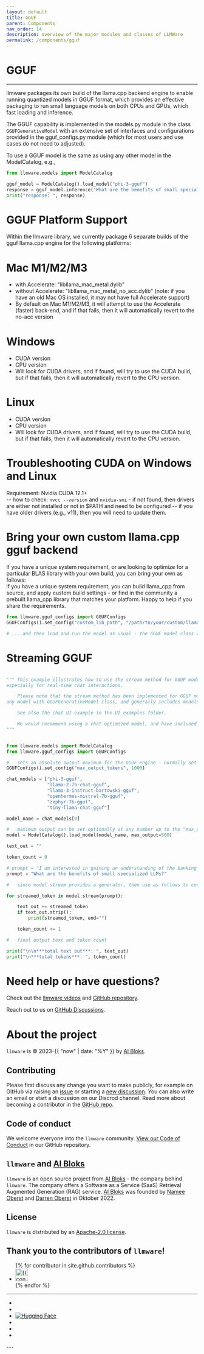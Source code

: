 ```yaml
---
layout: default
title: GGUF
parent: Components
nav_order: 14
description: overview of the major modules and classes of LLMWare  
permalink: /components/gguf
---
```

# GGUF
---

llmware packages its own build of the llama.cpp backend engine to enable running quantized models in GGUF format, which provides an 
effective packaging to run small language models on both CPUs and GPUs, which fast loading and inference.  

The GGUF capability is implemented in the models.py module in the class `GGUFGenerativeModel` with an extensive set of interfaces and 
configurations provided in the gguf_configs.py module (which for most users and use cases do not need to adjusted).  

To use a GGUF model is the same as using any other model in the ModelCatalog, e.g.,

```python
from llmware.models import ModelCatalog

gguf_model = ModelCatalog().load_model("phi-3-gguf")  
response = gguf_model.inference("What are the benefits of small specialized language models?")
print("response: ", response)
```

#   GGUF Platform Support 
Within the llmware library, we currently package 6 separate builds of the gguf llama.cpp engine for the following platforms:  

# Mac M1/M2/M3
 - with Accelerate:  "libllama_mac_metal.dylib"
 - without Accelerate: "libllama_mac_metal_no_acc.dylib" (note: if you have an old Mac OS installed, it may not have full Accelerate support)  
 - By default on Mac M1/M2/M3, it will attempt to use the Accelerate (faster) back-end, and if that fails, then it will automatically revert to the no-acc version 

# Windows
  - CUDA version 
  - CPU version 
  - Will look for CUDA drivers, and if found, will try to use the CUDA build, but if that fails, then it will automatically revert to the CPU version.  

# Linux
  - CUDA version
  - CPU version 
  - Will look for CUDA drivers, and if found, will try to use the CUDA build, but if that fails, then it will automatically revert to the CPU version.  


# Troubleshooting CUDA on Windows and Linux

Requirement:  Nvidia CUDA 12.1+  
-- how to check:  `nvcc --version` and `nvidia-smi` - if not found, then drivers are either not installed or not in $PATH and need to be configured 
-- if you have older drivers (e.g., v11), then you will need to update them.  

# Bring your own custom llama.cpp gguf backend

If you have a unique system requirement, or are looking to optimize for a particular BLAS library with your own build, you can bring your own as follows:  
if you have a unique system requirement, you can build llama_cpp from source, and apply custom build settings - or find in the community a prebuilt llama_cpp library that matches your platform.  Happy to help if you share the requirements. 

```python
from llmware.gguf_configs import GGUFConfigs
GGUFConfigs().set_config("custom_lib_path", "/path/to/your/custom/llama_cpp_backend")  

# ... and then load and run the model as usual - the GGUF model class will look at this config and load the llama.cpp found at the custom lib path.  
```

# Streaming GGUF

```python

""" This example illustrates how to use the stream method for GGUF models for fast streaming of inference,
especially for real-time chat interactions.

    Please note that the stream method has been implemented for GGUF models starting in llmware-0.2.13.  This will be
any model with GGUFGenerativeModel class, and generally includes models with names that end in "gguf".

    See also the chat UI example in the UI examples folder.

    We would recommend using a chat optimized model, and have included a representative list below.
"""


from llmware.models import ModelCatalog
from llmware.gguf_configs import GGUFConfigs

#   sets an absolute output maximum for the GGUF engine - normally set by default at 256
GGUFConfigs().set_config("max_output_tokens", 1000)

chat_models = ["phi-3-gguf",
               "llama-2-7b-chat-gguf",
               "llama-3-instruct-bartowski-gguf",
               "openhermes-mistral-7b-gguf",
               "zephyr-7b-gguf",
               "tiny-llama-chat-gguf"]

model_name = chat_models[0]

#   maximum output can be set optionally at any number up to the "max_output_tokens" set
model = ModelCatalog().load_model(model_name, max_output=500)

text_out = ""

token_count = 0

# prompt = "I am interested in gaining an understanding of the banking industry.  What topics should I research?"
prompt = "What are the benefits of small specialized LLMs?"

#   since model.stream provides a generator, then use as follows to consume the generator

for streamed_token in model.stream(prompt):

    text_out += streamed_token
    if text_out.strip():
        print(streamed_token, end="")

    token_count += 1

#   final output text and token count

print("\n\n***total text out***: ", text_out)
print("\n***total tokens***: ", token_count)
```

Need help or have questions?
============================

Check out the [llmware videos](https://www.youtube.com/@llmware) and [GitHub repository](https://github.com/llmware-ai/llmware).

Reach out to us on [GitHub Discussions](https://github.com/llmware-ai/llmware/discussions).


# About the project

`llmware` is &copy; 2023-{{ "now" | date: "%Y" }} by [AI Bloks](https://www.aibloks.com/home).

## Contributing
Please first discuss any change you want to make publicly, for example on GitHub via raising an [issue](https://github.com/llmware-ai/llmware/issues) or starting a [new discussion](https://github.com/llmware-ai/llmware/discussions).
You can also write an email or start a discussion on our Discrod channel.
Read more about becoming a contributor in the [GitHub repo](https://github.com/llmware-ai/llmware/blob/main/CONTRIBUTING.md).

## Code of conduct
We welcome everyone into the ``llmware`` community.
[View our Code of Conduct](https://github.com/llmware-ai/llmware/blob/main/CODE_OF_CONDUCT.md) in our GitHub repository.

## ``llmware`` and [AI Bloks](https://www.aibloks.com/home)
``llmware`` is an open source project from [AI Bloks](https://www.aibloks.com/home) - the company behind ``llmware``.
The company offers a Software as a Service (SaaS) Retrieval Augmented Generation (RAG) service.
[AI Bloks](https://www.aibloks.com/home) was founded by [Namee Oberst](https://www.linkedin.com/in/nameeoberst/) and [Darren Oberst](https://www.linkedin.com/in/darren-oberst-34a4b54/) in Oktober 2022.

## License

`llmware` is distributed by an [Apache-2.0 license](https://github.com/llmware-ai/llmware/blob/main/LICENSE).

## Thank you to the contributors of ``llmware``!
<ul class="list-style-none">
{% for contributor in site.github.contributors %}
  <li class="d-inline-block mr-1">
     <a href="{{ contributor.html_url }}">
        <img src="{{ contributor.avatar_url }}" width="32" height="32" alt="{{ contributor.login }}">
    </a>
  </li>
{% endfor %}
</ul>


---
<ul class="list-style-none">
    <li class="d-inline-block mr-1">
        <a href="https://discord.gg/MhZn5Nc39h"><span><i class="fa-brands fa-discord"></i></span></a>
    </li>
    <li class="d-inline-block mr-1">
        <a href="https://www.youtube.com/@llmware"><span><i class="fa-brands fa-youtube"></i></span></a>
    </li>
    <li class="d-inline-block mr-1">
        <a href="https://huggingface.co/llmware"><span><img src="assets/images/hf-logo.svg" alt="Hugging Face" class="hugging-face-logo"/></span></a>
    </li>
    <li class="d-inline-block mr-1">
        <a href="https://www.linkedin.com/company/aibloks/"><span><i class="fa-brands fa-linkedin"></i></span></a>
    </li>
    <li class="d-inline-block mr-1">
        <a href="https://twitter.com/AiBloks"><span><i class="fa-brands fa-square-x-twitter"></i></span></a>
    </li>
    <li class="d-inline-block mr-1">
        <a href="https://www.instagram.com/aibloks/"><span><i class="fa-brands fa-instagram"></i></span></a>
    </li>
</ul>
---

